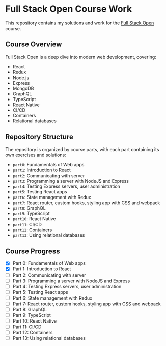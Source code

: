 # Full Stack Open Course Work

This repository contains my solutions and work for the [Full Stack Open](https://fullstackopen.com/en/) course.

## Course Overview

Full Stack Open is a deep dive into modern web development, covering:

- React
- Redux
- Node.js
- Express
- MongoDB
- GraphQL
- TypeScript
- React Native
- CI/CD
- Containers
- Relational databases

## Repository Structure

The repository is organized by course parts, with each part containing its own exercises and solutions:

- `part0`: Fundamentals of Web apps
- `part1`: Introduction to React
- `part2`: Communicating with server
- `part3`: Programming a server with NodeJS and Express
- `part4`: Testing Express servers, user administration
- `part5`: Testing React apps
- `part6`: State management with Redux
- `part7`: React router, custom hooks, styling app with CSS and webpack
- `part8`: GraphQL
- `part9`: TypeScript
- `part10`: React Native
- `part11`: CI/CD
- `part12`: Containers
- `part13`: Using relational databases

## Course Progress

- [x] Part 0: Fundamentals of Web apps
- [x] Part 1: Introduction to React
- [ ] Part 2: Communicating with server
- [ ] Part 3: Programming a server with NodeJS and Express
- [ ] Part 4: Testing Express servers, user administration
- [ ] Part 5: Testing React apps
- [ ] Part 6: State management with Redux
- [ ] Part 7: React router, custom hooks, styling app with CSS and webpack
- [ ] Part 8: GraphQL
- [ ] Part 9: TypeScript
- [ ] Part 10: React Native
- [ ] Part 11: CI/CD
- [ ] Part 12: Containers
- [ ] Part 13: Using relational databases
